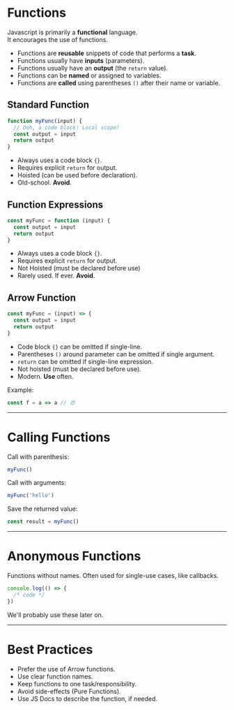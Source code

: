 # Functions

Javascript is primarily a **functional** language.  
It encourages the use of functions.

* Functions are **reusable** snippets of code that performs a **task**.
* Functions usually have **inputs** (parameters).
* Functions usually have an **output** (the `return` value).
* Functions can be **named** or assigned to variables.
* Functions are **called** using parentheses `()` after their name or variable.

## Standard Function

```javascript
function myFunc(input) {
  // Ooh, a code block! Local scope!
  const output = input
  return output
}
```

* Always uses a code block `{}`.
* Requires explicit `return` for output.
* Hoisted (can be used before declaration).
* Old-school. **Avoid**.

## Function Expressions

```javascript
const myFunc = function (input) {
  const output = input
  return output
}
```

* Always uses a code block `{}`.
* Requires explicit `return` for output.
* Not Hoisted (must be declared before use)
* Rarely used. If ever. **Avoid**.

## Arrow Function

```javascript
const myFunc = (input) => {
  const output = input
  return output
}
```

* Code block `{}` can be omitted if single-line.
* Parentheses `()` around parameter can be omitted if single argument.
* `return` can be omitted if single-line expression.
* Not hoisted (must be declared before use).
* Modern. **Use** often.

Example:

```javascript
const f = a => a // 😍
```

---

# Calling Functions

Call with parenthesis:

```javascript
myFunc()
```

Call with arguments:

```javascript
myFunc('hello')
```

Save the returned value:

```javascript
const result = myFunc()
```

---

# Anonymous Functions

Functions without names. Often used for single-use cases, like callbacks.

```javascript
console.log(() => {
  /* code */
})
```

We'll probably use these later on.

---

# Best Practices

* Prefer the use of Arrow functions.
* Use clear function names.
* Keep functions to one task/responsibility.
* Avoid side-effects (Pure Functions).
* Use JS Docs to describe the function, if needed.